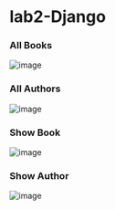# lab2-Django
### All Books
![image](https://user-images.githubusercontent.com/93389016/164565944-d9216d5c-f0eb-4fdc-a7e7-a796dd424391.png)
### All Authors
![image](https://user-images.githubusercontent.com/93389016/164565995-cb70d8fd-3b4c-43b5-bcf9-48b5ea92a278.png)
### Show Book
![image](https://user-images.githubusercontent.com/93389016/164566044-21b5b61c-7b53-4632-be96-25182b7e6bd2.png)
### Show Author
![image](https://user-images.githubusercontent.com/93389016/164566426-89f7821b-5f24-422f-9266-579aefb5be7d.png)

